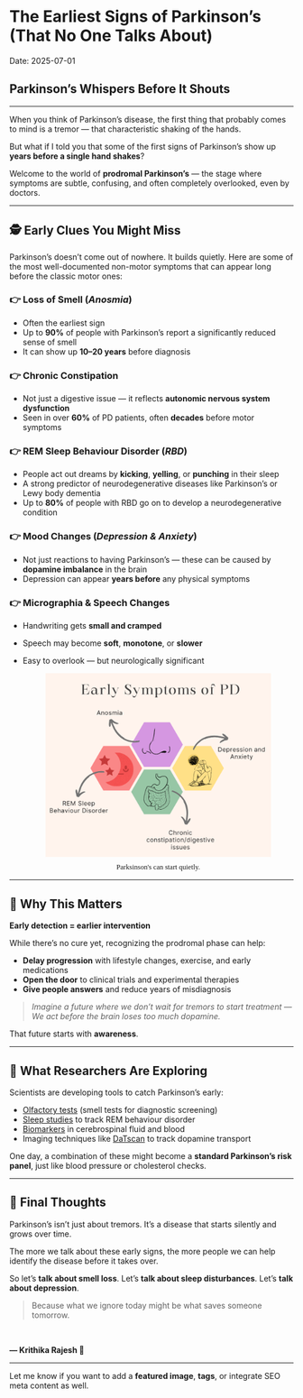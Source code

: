 
# The Earliest Signs of Parkinson’s (That No One Talks About)
Date: 2025-07-01
## Parkinson’s Whispers Before It Shouts
---

When you think of Parkinson’s disease, the first thing that probably comes to mind is a tremor — that characteristic shaking of the hands.

But what if I told you that some of the first signs of Parkinson’s show up **years before a single hand shakes**?

Welcome to the world of **prodromal Parkinson’s** — the stage where symptoms are subtle, confusing, and often completely overlooked, even by doctors.

---

## 🕵️ Early Clues You Might Miss

Parkinson’s doesn’t come out of nowhere. It builds quietly. Here are some of the most well-documented non-motor symptoms that can appear long before the classic motor ones:

### 👉 Loss of Smell (*Anosmia*)

* Often the earliest sign
* Up to **90%** of people with Parkinson’s report a significantly reduced sense of smell
* It can show up **10–20 years** before diagnosis

### 👉 Chronic Constipation

* Not just a digestive issue — it reflects **autonomic nervous system dysfunction**
* Seen in over **60%** of PD patients, often **decades** before motor symptoms

### 👉 REM Sleep Behaviour Disorder (*RBD*)

* People act out dreams by **kicking**, **yelling**, or **punching** in their sleep
* A strong predictor of neurodegenerative diseases like Parkinson’s or Lewy body dementia
* Up to **80%** of people with RBD go on to develop a neurodegenerative condition

### 👉 Mood Changes (*Depression & Anxiety*)

* Not just reactions to having Parkinson’s — these can be caused by **dopamine imbalance** in the brain
* Depression can appear **years before** any physical symptoms

### 👉 Micrographia & Speech Changes

* Handwriting gets **small and cramped**
* Speech may become **soft**, **monotone**, or **slower**
* Easy to overlook — but neurologically significant

  <figure style="text-align: center;">
  <img src="../assets/symptoms-of-pd.png" alt="Symptoms of Parkinson's Disease" style="max-width: 100%; height: auto;" />
  <figcaption style="font-size: 0.9em; font-family: 'Handlee', cursive; margin-top: 8px;">
   Parksinson's can start quietly.
  </figcaption>
</figure>


---

## 🧠 Why This Matters

**Early detection = earlier intervention**

While there’s no cure yet, recognizing the prodromal phase can help:

* **Delay progression** with lifestyle changes, exercise, and early medications
* **Open the door** to clinical trials and experimental therapies
* **Give people answers** and reduce years of misdiagnosis

> *Imagine a future where we don’t wait for tremors to start treatment —
> We act before the brain loses too much dopamine.*

That future starts with **awareness**.

---

## 🔬 What Researchers Are Exploring

Scientists are developing tools to catch Parkinson’s early:

* [Olfactory tests](https://www.ncbi.nlm.nih.gov/pmc/articles/PMC2731071/) (smell tests for diagnostic screening)
* [Sleep studies](https://www.ncbi.nlm.nih.gov/pmc/articles/PMC4876140/) to track REM behaviour disorder
* [Biomarkers](https://www.ncbi.nlm.nih.gov/pmc/articles/PMC9052890/) in cerebrospinal fluid and blood
* Imaging techniques like [DaTscan](https://www.ncbi.nlm.nih.gov/pmc/articles/PMC4209327/) to track dopamine transport

One day, a combination of these might become a **standard Parkinson’s risk panel**, just like blood pressure or cholesterol checks.

---

## 💬 Final Thoughts

Parkinson’s isn’t just about tremors. It’s a disease that starts silently and grows over time.

The more we talk about these early signs, the more people we can help identify the disease before it takes over.

So let’s **talk about smell loss**.
Let’s **talk about sleep disturbances**.
Let’s **talk about depression**.

> Because what we ignore today might be what saves someone tomorrow.

<br>

**— Krithika Rajesh 🧠**

---

Let me know if you want to add a **featured image**, **tags**, or integrate SEO meta content as well.
